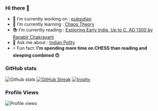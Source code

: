 ### Hi there 👋

<!--
**yoursamlan/yoursamlan** is a ✨ _special_ ✨ repository because its `README.md` (this file) appears on your GitHub profile.

Here are some ideas to get you started:-->

- 🔭 I’m currently working on : [pubsidian](https://github.com/yoursamlan/pubsidian)
- 🌱 I’m currently learning : [Chaos Theory](https://en.wikipedia.org/wiki/Chaos_theory)
- 📚 I’m currently reading : [Exploring Early India, Up to C. AD 1300 by Ranabir Chakravarti](https://www.amazon.com/Exploring-Early-India-Upto-1300-ebook/dp/B0733GTBNS)
- 💬 Ask me about : [Indian Polity](https://legislative.gov.in/sites/default/files/COI.pdf)
- ⚡ Fun fact: **I'm spending more time on CHESS than reading and sleeping combined 🙃**

### GitHub stats
![Github stats](https://github-readme-stats.vercel.app/api?username=yoursamlan&theme=algolia&show_icons=true&count_private=false&include_all_commits=true&)
[![GitHub Streak](http://github-readme-streak-stats.herokuapp.com?user=yoursamlan&theme=dark)](https://amlan.netlify.app)
[![trophy](https://github-profile-trophy.vercel.app/?username=yoursamlan&title=Commit&theme=darkhub)](https://github.com/yoursamlan)
### Profile Views
![Profile views](https://gpvc.arturio.dev/yoursamlan)
 

